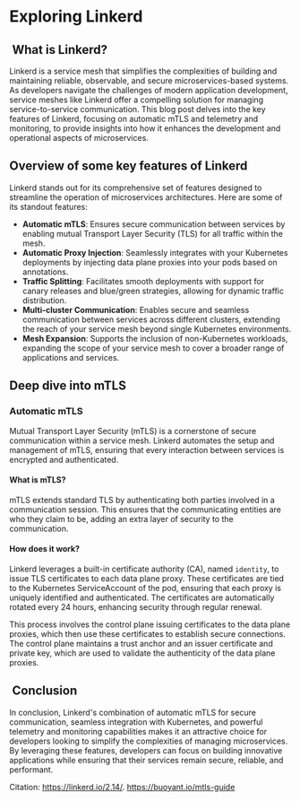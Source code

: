 # Exploring Linkerd

##  What is Linkerd?

Linkerd is a service mesh that simplifies the complexities of building and maintaining reliable, observable, and secure microservices-based systems. As developers navigate the challenges of modern application development, service meshes like Linkerd offer a compelling solution for managing service-to-service communication. This blog post delves into the key features of Linkerd, focusing on automatic mTLS and telemetry and monitoring, to provide insights into how it enhances the development and operational aspects of microservices.

## Overview of some key features of Linkerd

Linkerd stands out for its comprehensive set of features designed to streamline the operation of microservices architectures. Here are some of its standout features:

- **Automatic mTLS**: Ensures secure communication between services by enabling mutual Transport Layer Security (TLS) for all traffic within the mesh.
- **Automatic Proxy Injection**: Seamlessly integrates with your Kubernetes deployments by injecting data plane proxies into your pods based on annotations.
- **Traffic Splitting**: Facilitates smooth deployments with support for canary releases and blue/green strategies, allowing for dynamic traffic distribution.
- **Multi-cluster Communication**: Enables secure and seamless communication between services across different clusters, extending the reach of your service mesh beyond single Kubernetes environments.
- **Mesh Expansion**: Supports the inclusion of non-Kubernetes workloads, expanding the scope of your service mesh to cover a broader range of applications and services.

## Deep dive into mTLS

### Automatic mTLS

Mutual Transport Layer Security (mTLS) is a cornerstone of secure communication within a service mesh. Linkerd automates the setup and management of mTLS, ensuring that every interaction between services is encrypted and authenticated.

#### What is mTLS?

mTLS extends standard TLS by authenticating both parties involved in a communication session. This ensures that the communicating entities are who they claim to be, adding an extra layer of security to the communication.

#### How does it work?

Linkerd leverages a built-in certificate authority (CA), named `identity`, to issue TLS certificates to each data plane proxy. These certificates are tied to the Kubernetes ServiceAccount of the pod, ensuring that each proxy is uniquely identified and authenticated. The certificates are automatically rotated every 24 hours, enhancing security through regular renewal.

This process involves the control plane issuing certificates to the data plane proxies, which then use these certificates to establish secure connections. The control plane maintains a trust anchor and an issuer certificate and private key, which are used to validate the authenticity of the data plane proxies.

##  Conclusion

In conclusion, Linkerd's combination of automatic mTLS for secure communication, seamless integration with Kubernetes, and powerful telemetry and monitoring capabilities makes it an attractive choice for developers looking to simplify the complexities of managing microservices. By leveraging these features, developers can focus on building innovative applications while ensuring that their services remain secure, reliable, and performant.

Citation: <https://linkerd.io/2.14/>. <https://buoyant.io/mtls-guide>
